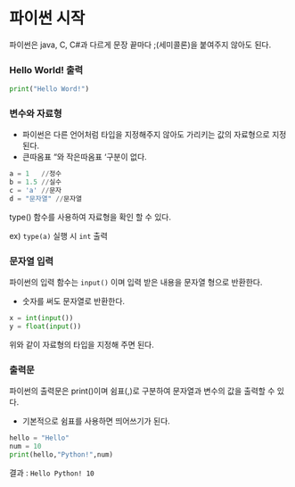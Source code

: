 # 파이썬 시작


파이썬은 java, C, C#과 다르게 문장 끝마다 ;(세미콜론)을 붙여주지 않아도 된다.



### Hello World! 출력

```python
print("Hello Word!")
```


### 변수와 자료형

- 파이썬은 다른 언어처럼 타입을 지정해주지 않아도 가리키는 값의 자료형으로 지정된다.
- 큰따옴표 “와 작은따옴표 ‘구분이 없다.

```python
a = 1   //정수
b = 1.5 //실수
c = 'a' //문자
d = "문자열" //문자열
```

type() 함수를 사용하여 자료형을 확인 할 수 있다.

ex) `type(a)` 실행 시 `int` 출력


### 문자열 입력

파이썬의 입력 함수는 `input()` 이며 입력 받은 내용을 문자열 형으로 반환한다.

- 숫자를 써도 문자열로 반환한다.

```python
x = int(input())
y = float(input())
```

위와 같이 자료형의 타입을 지정해 주면 된다.


### 출력문

파이썬의 출력문은 print()이며 쉼표(,)로 구분하여 문자열과 변수의 값을 출력할 수 있다.

- 기본적으로 쉼표를 사용하면 띄어쓰기가 된다.

```python
hello = "Hello"
num = 10
print(hello,"Python!",num)
```

결과 : `Hello Python! 10`

